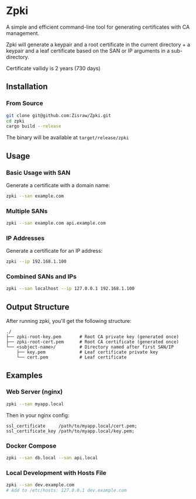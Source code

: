 # Zpki

A simple and efficient command-line tool for generating certificates with CA management.

Zpki will generate a keypair and a root certificate in the current directory + a keypair and a leaf certificate based on the SAN or IP arguments in a sub-directory.

Certificate vailidy is 2 years (730 days)

## Installation

### From Source

```bash
git clone git@github.com:Zisraw/Zpki.git
cd zpki
cargo build --release
```

The binary will be available at `target/release/zpki`

## Usage

### Basic Usage with SAN

Generate a certificate with a domain name:

```bash
zpki --san example.com
```

### Multiple SANs

```bash
zpki --san example.com api.example.com
```

### IP Addresses

Generate a certificate for an IP address:

```bash
zpki --ip 192.168.1.100
```

### Combined SANs and IPs

```bash
zpki --san localhost --ip 127.0.0.1 192.168.1.100
```

## Output Structure

After running zpki, you'll get the following structure:

```
./
├── zpki-root-key.pem       # Root CA private key (generated once)
├── zpki-root-cert.pem      # Root CA certificate (generated once)
└── <subject-name>/         # Directory named after first SAN/IP
    ├── key.pem             # Leaf certificate private key
    └── cert.pem            # Leaf certificate
```

## Examples

### Web Server (nginx)

```bash
zpki --san myapp.local
```

Then in your nginx config:
```nginx
ssl_certificate     /path/to/myapp.local/cert.pem;
ssl_certificate_key /path/to/myapp.local/key.pem;
```

### Docker Compose

```bash
zpki --san db.local --san api.local
```

### Local Development with Hosts File

```bash
zpki --san dev.example.com
# Add to /etc/hosts: 127.0.0.1 dev.example.com
```

